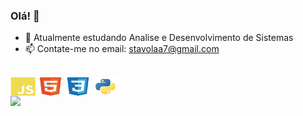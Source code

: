 ### Olá! 👋

- 🌱 Atualmente estudando Analise e Desenvolvimento de Sistemas
- 📫 Contate-me no email: stavolaa7@gmail.com

<div style="display: inline_block"><br>
  <img align="center" alt="Rafa-Js" height="30" width="40" src="https://raw.githubusercontent.com/devicons/devicon/master/icons/javascript/javascript-plain.svg">
  <img align="center" alt="stavo-HTML" height="30" width="40" src="https://raw.githubusercontent.com/devicons/devicon/master/icons/html5/html5-original.svg">
  <img align="center" alt="stavo-CSS" height="30" width="40" src="https://raw.githubusercontent.com/devicons/devicon/master/icons/css3/css3-original.svg">
  <img align="center" alt="stavo-Python" height="30" width="40" src="https://raw.githubusercontent.com/devicons/devicon/master/icons/python/python-original.svg">
</div>

<div>
  <img src="https://github-readme-stats.vercel.app/api?username=stavola7&show_icons=true&theme=radical">
</div>
